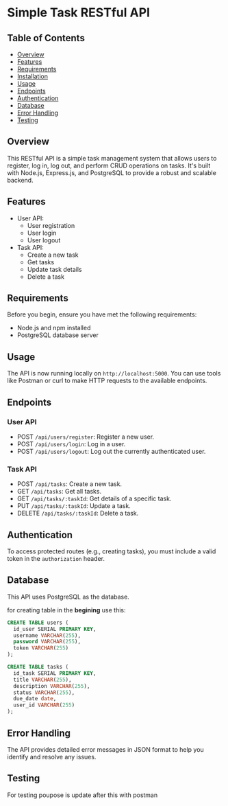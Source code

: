 # Simple Task RESTful API

## Table of Contents

- [Overview](#overview)
- [Features](#features)
- [Requirements](#requirements)
- [Installation](#installation)
- [Usage](#usage)
- [Endpoints](#endpoints)
- [Authentication](#authentication)
- [Database](#database)
- [Error Handling](#error-handling)
- [Testing](#testing)

## Overview

This RESTful API is a simple task management system that allows users to register, log in, log out, and perform CRUD operations on tasks. It's built with Node.js, Express.js, and PostgreSQL to provide a robust and scalable backend.

## Features

- User API:
  - User registration
  - User login
  - User logout
- Task API:
  - Create a new task
  - Get tasks
  - Update task details
  - Delete a task

## Requirements

Before you begin, ensure you have met the following requirements:

- Node.js and npm installed
- PostgreSQL database server

## Usage

The API is now running locally on `http://localhost:5000`. You can use tools like Postman or curl to make HTTP requests to the available endpoints.

## Endpoints

### User API

- POST `/api/users/register`: Register a new user.
- POST `/api/users/login`: Log in a user.
- POST `/api/users/logout`: Log out the currently authenticated user.

### Task API

- POST `/api/tasks`: Create a new task.
- GET `/api/tasks`: Get all tasks.
- GET `/api/tasks/:taskId`: Get details of a specific task.
- PUT `/api/tasks/:taskId`: Update a task.
- DELETE `/api/tasks/:taskId`: Delete a task.

## Authentication

To access protected routes (e.g., creating tasks), you must include a valid token in the `authorization` header.

## Database

This API uses PostgreSQL as the database.

for creating table in the **begining** use this:

```sql
CREATE TABLE users (
  id_user SERIAL PRIMARY KEY,
  username VARCHAR(255),
  password VARCHAR(255),
  token VARCHAR(255)
);
```

```sql
CREATE TABLE tasks (
  id_task SERIAL PRIMARY KEY,
  title VARCHAR(255),
  description VARCHAR(255),
  status VARCHAR(255),
  due_date date,
  user_id VARCHAR(255)
);
```

## Error Handling

The API provides detailed error messages in JSON format to help you identify and resolve any issues.

## Testing

For testing poupose is update after this with postman

